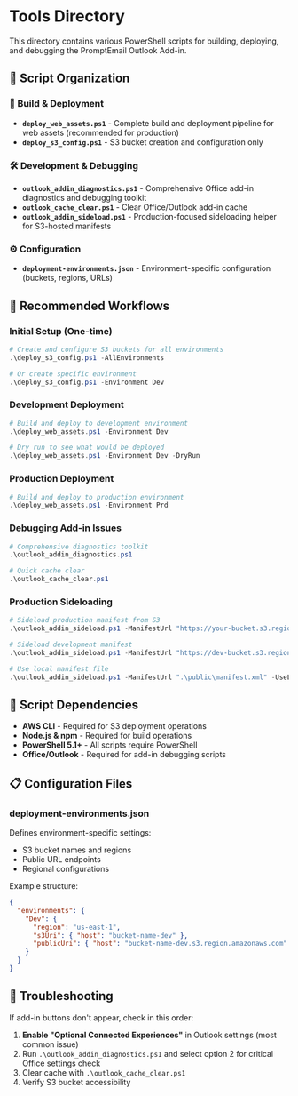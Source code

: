 # Tools Directory

This directory contains various PowerShell scripts for building, deploying, and debugging the PromptEmail Outlook Add-in.

## 📁 Script Organization

### 🚀 Build & Deployment
- **`deploy_web_assets.ps1`** - Complete build and deployment pipeline for web assets (recommended for production)
- **`deploy_s3_config.ps1`** - S3 bucket creation and configuration only

### 🛠️ Development & Debugging  
- **`outlook_addin_diagnostics.ps1`** - Comprehensive Office add-in diagnostics and debugging toolkit
- **`outlook_cache_clear.ps1`** - Clear Office/Outlook add-in cache
- **`outlook_addin_sideload.ps1`** - Production-focused sideloading helper for S3-hosted manifests

### ⚙️ Configuration
- **`deployment-environments.json`** - Environment-specific configuration (buckets, regions, URLs)

## 🎯 Recommended Workflows

### Initial Setup (One-time)
```powershell
# Create and configure S3 buckets for all environments
.\deploy_s3_config.ps1 -AllEnvironments

# Or create specific environment
.\deploy_s3_config.ps1 -Environment Dev
```

### Development Deployment
```powershell
# Build and deploy to development environment
.\deploy_web_assets.ps1 -Environment Dev

# Dry run to see what would be deployed
.\deploy_web_assets.ps1 -Environment Dev -DryRun
```

### Production Deployment  
```powershell
# Build and deploy to production environment
.\deploy_web_assets.ps1 -Environment Prd
```

### Debugging Add-in Issues
```powershell
# Comprehensive diagnostics toolkit
.\outlook_addin_diagnostics.ps1

# Quick cache clear
.\outlook_cache_clear.ps1
```

### Production Sideloading
```powershell
# Sideload production manifest from S3
.\outlook_addin_sideload.ps1 -ManifestUrl "https://your-bucket.s3.region.amazonaws.com/manifest.xml"

# Sideload development manifest
.\outlook_addin_sideload.ps1 -ManifestUrl "https://dev-bucket.s3.region.amazonaws.com/manifest.xml" -Environment Dev

# Use local manifest file
.\outlook_addin_sideload.ps1 -ManifestUrl ".\public\manifest.xml" -UseLocalManifest
```

## 🔧 Script Dependencies

- **AWS CLI** - Required for S3 deployment operations
- **Node.js & npm** - Required for build operations  
- **PowerShell 5.1+** - All scripts require PowerShell
- **Office/Outlook** - Required for add-in debugging scripts

## 📋 Configuration Files

### deployment-environments.json
Defines environment-specific settings:
- S3 bucket names and regions
- Public URL endpoints
- Regional configurations

Example structure:
```json
{
  "environments": {
    "Dev": {
      "region": "us-east-1",
      "s3Uri": { "host": "bucket-name-dev" },
      "publicUri": { "host": "bucket-name-dev.s3.region.amazonaws.com" }
    }
  }
}
```

## 🚨 Troubleshooting

If add-in buttons don't appear, check in this order:

1. **Enable "Optional Connected Experiences"** in Outlook settings (most common issue)
2. Run `.\outlook_addin_diagnostics.ps1` and select option 2 for critical Office settings check
3. Clear cache with `.\outlook_cache_clear.ps1`
4. Verify S3 bucket accessibility
